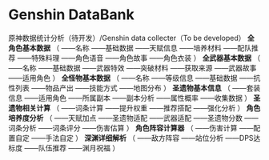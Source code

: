 # Genshin DataBank
原神数据统计分析（待开发）/Genshin data collecter（To be developed）
**全角色基本数据**
（
    ——名称
    ——基础数据
    ——天赋信息
    ——培养材料
    ——配队推荐
    ——特殊料理
    ——角色语音
    ——角色故事
    ——角色衣装
）
**全武器基本数据**
（
    ——名称
    ——基础数据
    ——武器特效
    ——突破材料
    ——获取来源
    ——武器故事
    ——适用角色
）
**全怪物基本数据**
（
    ——名称
    ——等级信息
    ——基础数据
    ——抗性列表
    ——物品产出
    ——技能方式
    ——地图分布
）
**圣遗物基本信息**
（
    ——套装信息
    ——适用角色
    ——所属副本
    ——副本分析
    ——属性概率
    ——收集数据
）
**圣遗物相关计算**
（
    ——词条计算
    ——提升权重
    ——推荐搭配
    ——强化分析
）
**角色培养度分析**
（
    ——天赋加点
    ——圣遗物适配
    ——武器适配
    ——圣遗物分数
    ——词条分析
    ——词条评分
    ——伤害估算
）
**角色阵容计算器**
（
    ——伤害计算
    ——配置自定
    ——手法自定
）
**深渊详细解析**
（
    ——敌方阵容
    ——站位分析
    ——DPS达标度
    ——队伍推荐
    ——渊月祝福
）
